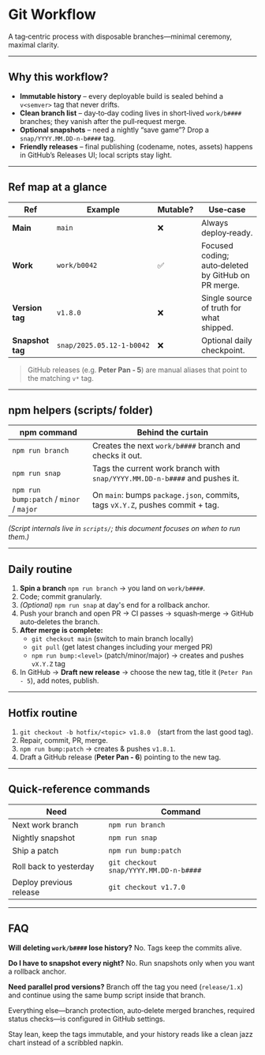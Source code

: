 # Git Workflow

A tag‑centric process with disposable branches—minimal ceremony, maximal clarity.

---

## Why this workflow?

- **Immutable history** – every deployable build is sealed behind a `v<semver>` tag that never drifts.
- **Clean branch list** – day‑to‑day coding lives in short‑lived `work/b####` branches; they vanish after the pull‑request merge.
- **Optional snapshots** – need a nightly “save game”? Drop a `snap/YYYY.MM.DD‑n‑b####` tag.
- **Friendly releases** – final publishing (codename, notes, assets) happens in GitHub’s Releases UI; local scripts stay light.

---

## Ref map at a glance

| Ref              | Example                   | Mutable? | Use‑case                                            |
| ---------------- | ------------------------- | -------- | --------------------------------------------------- |
| **Main**         | `main`                    | ❌       | Always deploy‑ready.                                |
| **Work**         | `work/b0042`              | ✅       | Focused coding; auto‑deleted by GitHub on PR merge. |
| **Version tag**  | `v1.8.0`                  | ❌       | Single source of truth for what shipped.            |
| **Snapshot tag** | `snap/2025.05.12‑1‑b0042` | ❌       | Optional daily checkpoint.                          |

> GitHub releases (e.g. **Peter Pan ‑ 5**) are manual aliases that point to the matching `v*` tag.

---

## npm helpers (scripts/ folder)

| npm command                              | Behind the curtain                                                            |
| ---------------------------------------- | ----------------------------------------------------------------------------- |
| `npm run branch`                         | Creates the next `work/b####` branch and checks it out.                       |
| `npm run snap`                           | Tags the current work branch with `snap/YYYY.MM.DD‑n‑b####` and pushes it.    |
| `npm run bump:patch` / `minor` / `major` | On `main`: bumps `package.json`, commits, tags `vX.Y.Z`, pushes commit + tag. |

_(Script internals live in `scripts/`; this document focuses on when to run them.)_

---

## Daily routine

1. **Spin a branch** `npm run branch` → you land on `work/b####`.
2. Code; commit granularly.
3. _(Optional)_ `npm run snap` at day's end for a rollback anchor.
4. Push your branch and open PR → CI passes → squash‑merge → GitHub auto‑deletes the branch.
5. **After merge is complete:**
   - `git checkout main` (switch to main branch locally)
   - `git pull` (get latest changes including your merged PR)
   - `npm run bump:<level>` (patch/minor/major) → creates and pushes `vX.Y.Z` tag
6. In GitHub → **Draft new release** → choose the new tag, title it (`Peter Pan ‑ 5`), add notes, publish.

---

## Hotfix routine

1. `git checkout -b hotfix/<topic> v1.8.0` (start from the last good tag).
2. Repair, commit, PR, merge.
3. `npm run bump:patch` → creates & pushes `v1.8.1`.
4. Draft a GitHub release (**Peter Pan ‑ 6**) pointing to the new tag.

---

## Quick‑reference commands

| Need                    | Command                                |
| ----------------------- | -------------------------------------- |
| Next work branch        | `npm run branch`                       |
| Nightly snapshot        | `npm run snap`                         |
| Ship a patch            | `npm run bump:patch`                   |
| Roll back to yesterday  | `git checkout snap/YYYY.MM.DD‑n‑b####` |
| Deploy previous release | `git checkout v1.7.0`                  |

---

## FAQ

**Will deleting `work/b####` lose history?** No. Tags keep the commits alive.

**Do I have to snapshot every night?** No. Run snapshots only when you want a rollback anchor.

**Need parallel prod versions?** Branch off the tag you need (`release/1.x`) and continue using the same bump script inside that branch.

Everything else—branch protection, auto‑delete merged branches, required status checks—is configured in GitHub settings.

Stay lean, keep the tags immutable, and your history reads like a clean jazz chart instead of a scribbled napkin.
